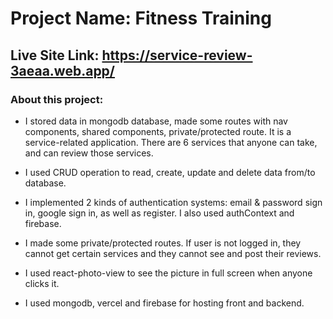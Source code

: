# Project Name: Fitness Training #

## Live Site Link: https://service-review-3aeaa.web.app/ ##

### About this project: ###

* I stored data in mongodb database, made some routes with nav components, shared components, private/protected route. It is a service-related application. There are 6 services that anyone can take, and can review those services. 

* I used CRUD operation to read, create, update and delete data from/to database. 

* I implemented 2 kinds of authentication systems: email & password sign in, google sign in, as well as register. I also used authContext and firebase.

* I made some private/protected routes. If user is not logged in, they cannot get certain services and they cannot see and post their reviews.

* I used react-photo-view to see the picture in full screen when anyone clicks it.

* I used mongodb, vercel and firebase for hosting front and backend. 
